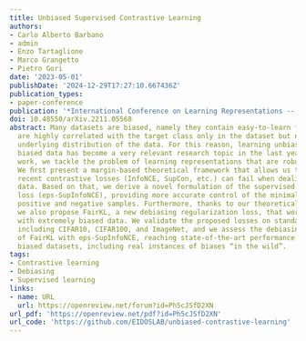 ```yaml
---
title: Unbiased Supervised Contrastive Learning
authors:
- Carlo Alberto Barbano
- admin
- Enzo Tartaglione
- Marco Grangetto
- Pietro Gori
date: '2023-05-01'
publishDate: '2024-12-29T17:27:10.667436Z'
publication_types:
- paper-conference
publication: '*International Conference on Learning Representations -- ICLR 2023*'
doi: 10.48550/arXiv.2211.05568
abstract: Many datasets are biased, namely they contain easy-to-learn features that
  are highly correlated with the target class only in the dataset but not in the true
  underlying distribution of the data. For this reason, learning unbiased models from
  biased data has become a very relevant research topic in the last years. In this
  work, we tackle the problem of learning representations that are robust to biases.
  We ﬁrst present a margin-based theoretical framework that allows us to clarify why
  recent contrastive losses (InfoNCE, SupCon, etc.) can fail when dealing with biased
  data. Based on that, we derive a novel formulation of the supervised contrastive
  loss (eps-SupInfoNCE), providing more accurate control of the minimal distance between
  positive and negative samples. Furthermore, thanks to our theoretical framework,
  we also propose FairKL, a new debiasing regularization loss, that works well even
  with extremely biased data. We validate the proposed losses on standard vision datasets
  including CIFAR10, CIFAR100, and ImageNet, and we assess the debiasing capability
  of FairKL with eps-SupInfoNCE, reaching state-of-the-art performance on a number of
  biased datasets, including real instances of biases “in the wild”.
tags:
- Contrastive learning
- Debiasing
- Supervised learning
links:
- name: URL
  url: https://openreview.net/forum?id=Ph5cJSfD2XN
url_pdf: 'https://openreview.net/pdf?id=Ph5cJSfD2XN'
url_code: 'https://github.com/EIDOSLAB/unbiased-contrastive-learning'
---
```

